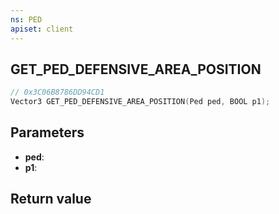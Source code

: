 ```yaml
---
ns: PED
apiset: client
---
```

## GET_PED_DEFENSIVE_AREA_POSITION

```c
// 0x3C06B8786DD94CD1
Vector3 GET_PED_DEFENSIVE_AREA_POSITION(Ped ped, BOOL p1);
```


## Parameters
* **ped**:
* **p1**:

## Return value